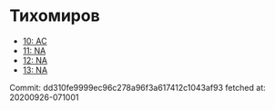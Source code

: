 # Тихомиров
- [10: AC](10.md)
- [11: NA](11.md)
- [12: NA](12.md)
- [13: NA](13.md)

Commit: dd310fe9999ec96c278a96f3a617412c1043af93
 fetched at: 20200926-071001

